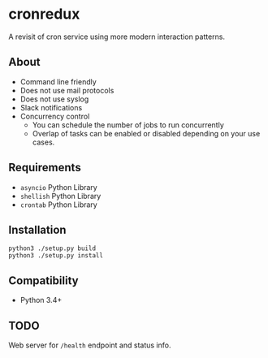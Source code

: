 cronredux
========
A revisit of cron service using more modern interaction patterns.


About
--------
* Command line friendly
* Does not use mail protocols
* Does not use syslog
* Slack notifications
* Concurrency control
  * You can schedule the number of jobs to run concurrently
  * Overlap of tasks can be enabled or disabled depending on your use cases.


Requirements
--------
* `asyncio` Python Library
* `shellish` Python Library
* `crontab` Python Library


Installation
--------
    python3 ./setup.py build
    python3 ./setup.py install


Compatibility
--------
* Python 3.4+


TODO
--------
Web server for `/health` endpoint and status info.
